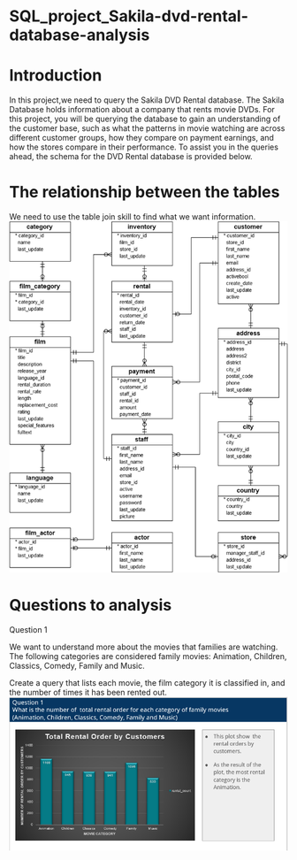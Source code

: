 # SQL_project_Sakila-dvd-rental-database-analysis

# Introduction
In this project,we need to query the Sakila DVD Rental database. The Sakila Database holds information about a company that rents movie DVDs. For this project, you will be querying the database to gain an understanding of the customer base, such as what the patterns in movie watching are across different customer groups, how they compare on payment earnings, and how the stores compare in their performance. To assist you in the queries ahead, the schema for the DVD Rental database is provided below.

# The relationship between the tables
We need to use the table join skill to find what we want information.
![photo](dvd-rental-sample-database-diagram.png)

# Questions to analysis
Question 1

We want to understand more about the movies that families are watching. The following categories are considered family movies: Animation, Children, Classics, Comedy, Family and Music.

Create a query that lists each movie, the film category it is classified in, and the number of times it has been rented out.
![photo](img/q1.PNG)
